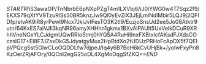 $START$RfiS3awaOP/TnNbrbE6pNXpPZgT4m1LXVbj6/iJ0iYWG0w4T7Sqz2f9/EKXS79qXtYV9TzuRlSs50BR5knzJw9Ql0yEvZiX3JEjLmlNdlMbir5LQJ9j2QFIDfp/elvAK9iR8yrPewI9Ncx7JklJvIFesTO3K2tI9/EczjoSnsUd2ee5Jo08Atktr9utn/64KxES7aiVJIi3kqNR96amyXHHhn1gkmx1BXvAlPAUlt5UxVelkDCuR9XRhhVneNGxYLCJdgmUQwRRIo5tmj0hYQ5A4RuHi9nxFXBtxlcfAKsdFJXdsCOczslG17+EI8F7JZsxDkG5JdyatgyMux2HpBtdXo2tUDUzPRHoFcApDX5f7QEIpVPQcgSst5GlwCLoOQDDLfw7djpeJ/Iq4y6B7BoH6kCvUHjBk+/yoIwFxyPri8KzOerZRjAFOry/0QCnl2egG25oDL4XgMoDqgSfZKQ==$END$